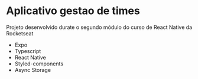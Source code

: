 
# Aplicativo gestao de times

Projeto desenvolvido durate o segundo módulo do curso de React Native da Rocketseat

* Expo
* Typescript
* React Native
* Styled-components
* Async Storage